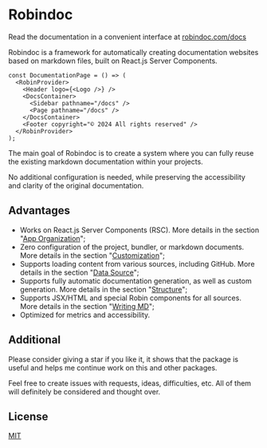 [robin.title]: # "Introduction"
[robin.description]: # "Robindoc is a framework for automatically creating documentation websites based on markdown files, built on React.js Server Components"

# Robindoc

<!---robin-->

Read the documentation in a convenient interface at [robindoc.com/docs](https://robindoc.com/docs)

<!---/robin-->

<!---robin PackageLinks /-->

Robindoc is a framework for automatically creating documentation websites based on markdown files, built on React.js Server Components.

```tsx filename="app/docs/page.tsx"
const DocumentationPage = () => (
  <RobinProvider>
    <Header logo={<Logo />} />
    <DocsContainer>
      <Sidebar pathname="/docs" />
      <Page pathname="/docs" />
    </DocsContainer>
    <Footer copyright="© 2024 All rights reserved" />
  </RobinProvider>
);
```

The main goal of Robindoc is to create a system where you can fully reuse the existing markdown documentation within your projects.

No additional configuration is needed, while preserving the accessibility and clarity of the original documentation.

## Advantages

- Works on React.js Server Components (RSC). More details in the section "[App Organization](./docs/01-getting-started/04-app-organization.md)";
- Zero configuration of the project, bundler, or markdown documents. More details in the section "[Customization](./docs/03-customization/README.md)";
- Supports loading content from various sources, including GitHub. More details in the section "[Data Source](./docs/02-structure/03-data-source.md)";
- Supports fully automatic documentation generation, as well as custom generation. More details in the section "[Structure](./docs/02-structure/README.md)";
- Supports JSX/HTML and special Robin components for all sources. More details in the section "[Writing MD](./docs/01-getting-started/02-writing-md.md)";
- Optimized for metrics and accessibility.

## Additional

Please consider giving a star if you like it, it shows that the package is useful and helps me continue work on this and other packages.

Feel free to create issues with requests, ideas, difficulties, etc. All of them will definitely be considered and thought over.

## License

[MIT](https://github.com/vordgi/robindoc/blob/main/LICENSE)
